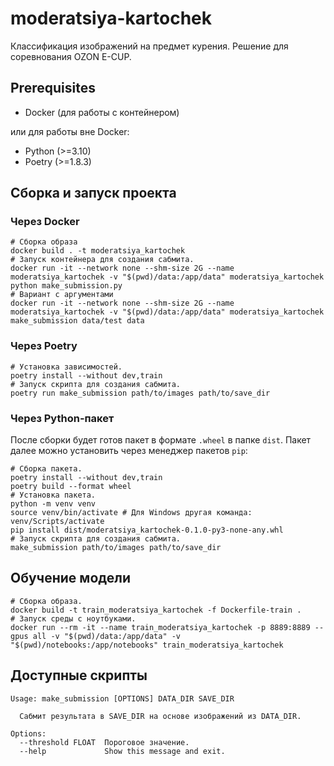 # moderatsiya-kartochek

Классификация изображений на предмет курения. Решение для соревнования OZON E-CUP.

## Prerequisites
- Docker (для работы с контейнером)

или для работы вне Docker:
- Python (>=3.10)
- Poetry (>=1.8.3)

##  Сборка и запуск проекта

### Через Docker
```shell
# Сборка образа
docker build . -t moderatsiya_kartochek
# Запуск контейнера для создания сабмита.
docker run -it --network none --shm-size 2G --name moderatsiya_kartochek -v "$(pwd)/data:/app/data" moderatsiya_kartochek python make_submission.py
# Вариант с аргументами
docker run -it --network none --shm-size 2G --name moderatsiya_kartochek -v "$(pwd)/data:/app/data" moderatsiya_kartochek make_submission data/test data
```


### Через Poetry
```shell
# Установка зависимостей.
poetry install --without dev,train
# Запуск скрипта для создания сабмита.
poetry run make_submission path/to/images path/to/save_dir
```

### Через Python-пакет
После сборки будет готов пакет в формате ```.wheel``` в папке ```dist```. Пакет далее можно установить
через менеджер пакетов ```pip```:
```shell
# Сборка пакета.
poetry install --without dev,train
poetry build --format wheel
# Установка пакета.
python -m venv venv 
source venv/bin/activate # Для Windows другая команда: venv/Scripts/activate
pip install dist/moderatsiya_kartochek-0.1.0-py3-none-any.whl
# Запуск скрипта для создания сабмита.
make_submission path/to/images path/to/save_dir
```

## Обучение модели
```shell
# Сборка образа.
docker build -t train_moderatsiya_kartochek -f Dockerfile-train .
# Запуск среды с ноутбуками.
docker run --rm -it --name train_moderatsiya_kartochek -p 8889:8889 --gpus all -v "$(pwd)/data:/app/data" -v "$(pwd)/notebooks:/app/notebooks" train_moderatsiya_kartochek
```

## Доступные скрипты
```shell
Usage: make_submission [OPTIONS] DATA_DIR SAVE_DIR

  Сабмит результата в SAVE_DIR на основе изображений из DATA_DIR.

Options:
  --threshold FLOAT  Пороговое значение.
  --help             Show this message and exit.
```